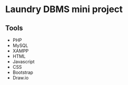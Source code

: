 # Laundry DBMS mini project


## Tools
- PHP
- MySQL
- XAMPP
- HTML
- Javascript
- CSS
- Bootstrap
- Draw.io
